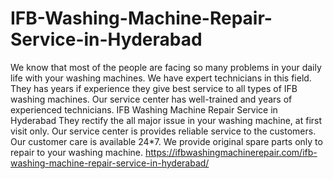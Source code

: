 # IFB-Washing-Machine-Repair-Service-in-Hyderabad
  We know that most of the people are facing so many problems in your daily life with your washing machines. We have expert technicians in this field. They has years if experience they give best service to all types of IFB washing machines. Our service center has well-trained and years of experienced technicians. IFB Washing Machine Repair Service in Hyderabad   They rectify the all major issue in your washing machine, at first visit only. Our service   center is provides reliable service to the customers. Our customer care is available 24*7. We provide original spare parts only to repair to your washing machine.   https://ifbwashingmachinerepair.com/ifb-washing-machine-repair-service-in-hyderabad/
